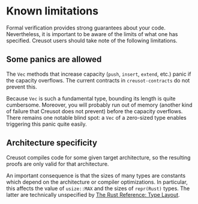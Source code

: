 # Known limitations

Formal verification provides strong guarantees about your code.
Nevertheless, it is important to be aware of the limits of what one has specified.
Creusot users should take note of the following limitations.

## Some panics are allowed

The `Vec` methods that increase capacity (`push`, `insert`, `extend`, etc.)
panic if the capacity overflows. The current contracts in `creusot-contracts`
do not prevent this.

Because `Vec` is such a fundamental type, bounding
its length is quite cumbersome. Moreover, you will probably run out of memory
(another kind of failure that Creusot does not prevent) before the capacity overflows.
There remains one notable blind spot: a `Vec` of a zero-sized type enables
triggering this panic quite easily.

## Architecture specificity

Creusot compiles code for some given target architecture,
so the resulting proofs are only valid for that architecture.

An important consequence is that the sizes of many types
are constants which depend on the architecture or compiler optimizations.
In particular, this affects the value of `usize::MAX` and the sizes of
`repr(Rust)` types. The latter are technically unspecified by
[The Rust Reference: Type Layout][rust-layout].

[rust-layout]: https://doc.rust-lang.org/reference/type-layout.html